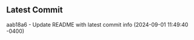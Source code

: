 
## Latest Commit
aab18a6 - Update README with latest commit info (2024-09-01 11:49:40 -0400) <Yunxi-Zhou>
